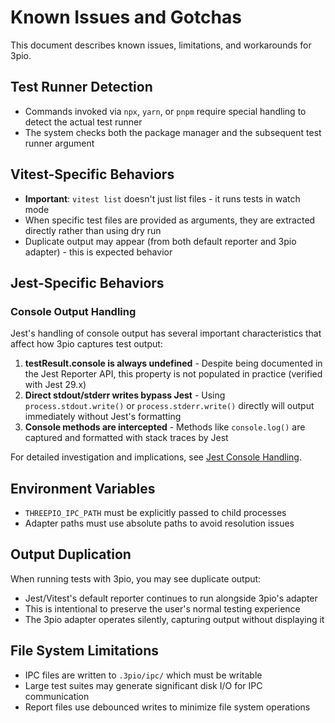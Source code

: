 # Known Issues and Gotchas

This document describes known issues, limitations, and workarounds for 3pio.

## Test Runner Detection

- Commands invoked via `npx`, `yarn`, or `pnpm` require special handling to detect the actual test runner
- The system checks both the package manager and the subsequent test runner argument

## Vitest-Specific Behaviors

- **Important**: `vitest list` doesn't just list files - it runs tests in watch mode
- When specific test files are provided as arguments, they are extracted directly rather than using dry run
- Duplicate output may appear (from both default reporter and 3pio adapter) - this is expected behavior

## Jest-Specific Behaviors

### Console Output Handling

Jest's handling of console output has several important characteristics that affect how 3pio captures test output:

1. **testResult.console is always undefined** - Despite being documented in the Jest Reporter API, this property is not populated in practice (verified with Jest 29.x)
2. **Direct stdout/stderr writes bypass Jest** - Using `process.stdout.write()` or `process.stderr.write()` directly will output immediately without Jest's formatting
3. **Console methods are intercepted** - Methods like `console.log()` are captured and formatted with stack traces by Jest

For detailed investigation and implications, see [Jest Console Handling](./jest-console-handling.md).

## Environment Variables

- `THREEPIO_IPC_PATH` must be explicitly passed to child processes
- Adapter paths must use absolute paths to avoid resolution issues

## Output Duplication

When running tests with 3pio, you may see duplicate output:
- Jest/Vitest's default reporter continues to run alongside 3pio's adapter
- This is intentional to preserve the user's normal testing experience
- The 3pio adapter operates silently, capturing output without displaying it

## File System Limitations

- IPC files are written to `.3pio/ipc/` which must be writable
- Large test suites may generate significant disk I/O for IPC communication
- Report files use debounced writes to minimize file system operations